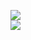 [![](https://img.shields.io/badge/Made%20With-Github%20Spray-lightgrey.svg?style=for-the-badge&logo=github)](https://github.com/Annihil/github-spray#3371)  
[![](https://i.imgur.com/2DrTn0Z.gif)](https://github.com/Annihil/github-spray)